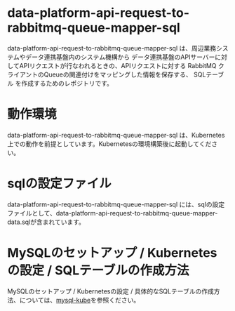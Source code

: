 # data-platform-api-request-to-rabbitmq-queue-mapper-sql
data-platform-api-request-to-rabbitmq-queue-mapper-sql は、周辺業務システムやデータ連携基盤内のシステム機構から データ連携基盤のAPIサーバーに対してAPIリクエストが行なわれるときの、APIリクエストに対する RabbitMQ クライアントのQueueの関連付けをマッピングした情報を保存する、 SQLテーブル を作成するためのレポジトリです。  

# 動作環境
data-platform-api-request-to-rabbitmq-queue-mapper-sql は、Kubernetes上での動作を前提としています。Kubernetesの環境構築後に起動してください。  

# sqlの設定ファイル
data-platform-api-request-to-rabbitmq-queue-mapper-sql には、sqlの設定ファイルとして、data-platform-api-request-to-rabbitmq-queue-mapper-data.sqlが含まれています。  

# MySQLのセットアップ / Kubernetesの設定 / SQLテーブルの作成方法  
MySQLのセットアップ / Kubernetesの設定 / 具体的なSQLテーブルの作成方法、については、[mysql-kube](https://github.com/latonaio/mysql-kube)を参照ください。  